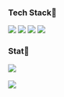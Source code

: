 <!--
**ss00ye0n/ss00ye0n** is a ✨ _special_ ✨ repository because its `README.md` (this file) appears on your GitHub profile.

Here are some ideas to get you started:

- 🔭 I’m currently working on ...
- 🌱 I’m currently learning ...
- 👯 I’m looking to collaborate on ...
- 🤔 I’m looking for help with ...
- 💬 Ask me about ...
- 📫 How to reach me: ...
- 😄 Pronouns: ...
- ⚡ Fun fact: ...
-->

<h3>Tech Stack💬</h3>
<div align="left">
  <img src="https://img.shields.io/badge/HTML5-E34F26?style=for-the-badge&logo=HTML5&logoColor=FFF" />
  <img src="https://img.shields.io/badge/CSS3-1572B6?style=for-the-badge&logo=CSS3&logoColor=FFF" />
  <img src="https://img.shields.io/badge/Javascript-F7DF1E?style=for-the-badge&logo=Javascript&logoColor=111">
  <img src="https://img.shields.io/badge/github-111?style=for-the-badge&logo=github&logoColor=FFF">
</div>

<h3>Stat🌱</h3>
<div align="left">
  <img src="https://github-readme-stats.vercel.app/api/top-langs/?username=ss00ye0n&layout=compact"><br><br>
  <img src="https://github-readme-stats.vercel.app/api?username=ss00ye0n&show_icons=true">
</div>
